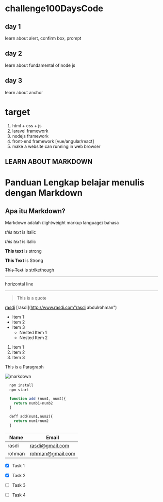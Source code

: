 # challenge100DaysCode

## day 1
learn about alert, confirm box, prompt
## day 2
learn about fundamental of node js
## day 3
learn about anchor



# target 
1. html + css + js
2. laravel framework
3. nodejs framework
4. front-end framework [vue/angular/react]
5. make a website can running in web browser


## LEARN ABOUT MARKDOWN
# Panduan Lengkap belajar menulis dengan Markdown

## Apa itu Markdown?
<p> Markdown adalah (lightweight markup language) bahasa 

<!-- Italics -->
*this text* is italic

_this text_  is italic

<!-- Strong -->
**This text** is strong

__This Text__ is Strong


<!-- Strikethrough -->

~~This Text~~ is strikethough

<!-- Italics -->

---
horizontal line

___


<!-- blockquote -->
> This is a quote

<!-- links -->
[rasdi](http://www.rasdi.com)
[rasdi](http://www.rasdi.com"rasdi abdulrohman")

<!-- un order List -->
* Item 1
* Item 2
* Item 3
  * Nested Item 1
  * Nested Item 2

<!-- Order List -->

1. Item 1
1. Item 2
2. Item 3
  

<!-- Inline Code Block -->
<p> This is a Paragraph </p>

<!-- Images -->

![markdown](http://markdown-here.com/img/icon222.png)


<!-- Github Markdown -->

<!-- Code Block -->
```bash
  npm install
  npm start

```

``` javascript
  function add (num1, num2){
    return numb1+numb2
  }
```
```python
  deff add(num1,num2){
    return num1+num2
  }
```

<!-- Tables -->
| Name   | Email            |
| ------ | ---------------- |
| rasdi  | rasdi@gmail.com  |
| rohman | rohman@gmail.com |

<!-- Task Lists -->
* [x] Task 1
* [x] Task 2
* [ ] Task 3
* [ ] Task 4


